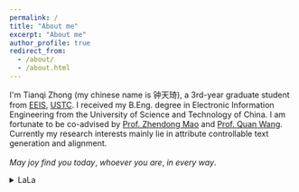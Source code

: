 ```yaml
---
permalink: /
title: "About me"
excerpt: "About me"
author_profile: true
redirect_from: 
  - /about/
  - /about.html
---
```


I'm Tianqi Zhong (my chinese name is 钟天琦), a 3rd-year graduate student from [EEIS](https://eeis.ustc.edu.cn/main.htm), [USTC](https://www.ustc.edu.cn/). I received my B.Eng. degree in Electronic Information Engineering from the University of Science and Technology of China. I am fortunate to be co-advised by [Prof. Zhendong Mao](https://faculty.ustc.edu.cn/maozhendong/zh_CN/index.htm) and [Prof. Quan Wang](https://teacher.bupt.edu.cn/wangquan/en/index/245476/list/index.htm). Currently my research interests mainly lie in attribute controllable text generation and alignment. 
<br><br>$May\ joy\ find\ you\ today,\ whoever\ you\ are,\ in\ every\ way.$

<details>
  <summary>LaLa</summary>
  
  ## Experience
  Internship in Application of LLMs$\quad$_2024.06~08_
    <br><font color="gray" size="2.75">Tencent, IEG</font>
  
  M.Eng. in Electronic Information Engineering$\quad$_2022.09~Now_
    <br><font color="gray" size="2.75">University of Science and Technology of China</font>
  
  B.Eng. in Electronic Information Engineering$\quad$_2018.09~2022.06_
    <br><font color="gray" size="2.75">University of Science and Technology of China</font>
  
  ## Publications
  
  \* denotes the co-first authors
  
  **Benchmarking and Improving Compositional Generalization of Multi-aspect Controllable Text Generation** <a href="https://2024.aclweb.org/" target="_blank" style="text-decoration: none;"><code>ACL2024</code></a> <a href="https://aclanthology.org/2024.acl-long.351.pdf" target="_blank" style="text-decoration: none;"><code>paper</code></a> <a href="https://github.com/tqzhong/CG4MCTG" target="_blank" style="text-decoration: none;"><code>code</code></a> <a href="/files/poster_compmctg .pdf" target="_blank" style="text-decoration: none;"><code>poster</code></a> <br>
  _<ins>Tianqi Zhong</ins>_<sup>\*</sup>, Zhaoyi Li<sup>\*</sup>, Quan Wang, Linqi Song, Ying Wei, Defu Lian, Zhendong Mao
  <!--[[paper]](https://aclanthology.org/2024.acl-long.351.pdf) [[codes]](https://github.com/tqzhong/CG4MCTG) [[poster]](/files/poster_compmctg .pdf)-->
  <!--We first propose a holistic benchmark to evaluate the compositional generalization of multi-aspect controllable text generation (MCTG) and a training framework incorporating meta-learning to mitigate the compositional generalization risk in MCTG.-->
  <!--<img src="/images/paper_image/compmctg.png" alt="compmctg" style="zoom:10%;" />-->
  
  **Air-Decoding: Attribute Distribution Reconstruction for Decoding-Time Controllable Text Generation** <a href="https://2023.emnlp.org/" target="_blank" style="text-decoration: none;"><code>EMNLP2023</code></a> <a href="https://aclanthology.org/2023.emnlp-main.512.pdf" target="_blank" style="text-decoration: none;"><code>paper</code></a> <a href="https://github.com/tqzhong/Air-Decoding" target="_blank" style="text-decoration: none;"><code>code</code></a> <a href="/files/poster_air.pdf" target="_blank" style="text-decoration: none;"><code>poster</code></a><br>
  _<ins>Tianqi Zhong</ins>_, Quan Wang, Jingxuan Han, Yongdong Zhang, Zhendong Mao
  <!--[[paper]](https://aclanthology.org/2023.emnlp-main.512.pdf) [[codes]](https://github.com/tqzhong/Air-Decoding) [[poster]](/files/poster_air.pdf)-->
  <!--We propose a novel decoding-time controllable text generation (CTG) framework via attribute distribution reconstruction to address the problem of attribute collapse in traditional decoding-time CTG methods.-->
  <!--<img src="/images/paper_image/air-decoding.png" alt="air-decoding" style="zoom:9%;" />-->
</details>

